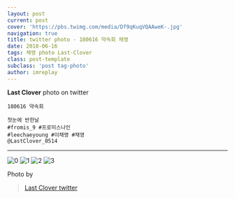 ```yaml
---
layout: post
current: post
cover: 'https://pbs.twimg.com/media/Df9qKuqVQAAweK-.jpg'
navigation: true
title: twitter photo - 180616 약속회 채영
date: 2018-06-16 
tags: 채영 photo Last-Clover
class: post-template
subclass: 'post tag-photo'
author: imreplay
---
```


**Last Clover** photo on twitter

```
180616 약속회

첫눈에 반한날
#fromis_9 #프로미스나인
#leechaeyoung #이채영 #채영
@LastClover_0514

```
---

![0](https://pbs.twimg.com/media/Df9qKuqVQAAweK-.jpg)
![1](https://pbs.twimg.com/media/Df9qKWbVQAI0rlH.jpg)
![2](https://pbs.twimg.com/media/Df9qJ7UU8AAmtUZ.jpg)
![3](https://pbs.twimg.com/media/Df9qLLrUEAAhEdq.jpg)

Photo by
> [Last Clover twitter](https://twitter.com/LastClover_0514)

